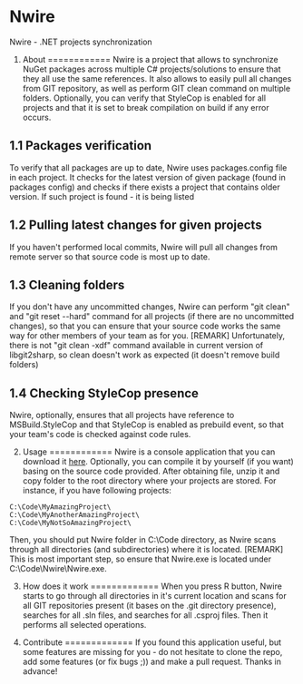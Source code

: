 # Nwire
Nwire - .NET projects synchronization

1. About
============
Nwire is a project that allows to synchronize NuGet packages across multiple C# projects/solutions to ensure that they all use the same references. It also allows to easily pull all changes from GIT repository, as well as perform GIT clean command on multiple folders. Optionally, you can verify that StyleCop is enabled for all projects and that it is set to break compilation on build if any error occurs.

1.1 Packages verification
------------
To verify that all packages are up to date, Nwire uses packages.config file in each project. It checks for the latest version of given package (found in packages config) and checks if there exists a project that contains older version. If such project is found - it is being listed 

1.2 Pulling latest changes for given projects
------------
If you haven't performed local commits, Nwire will pull all changes from remote server so that source code is most up to date.

1.3 Cleaning folders
------------
If you don't have any uncommitted changes, Nwire can perform "git clean" and "git reset --hard" command for all projects (if there are no uncommitted changes), so that you can ensure that your source code works the same way for other members of your team as for you. [REMARK] Unfortunately, there is not "git clean -xdf" command available in current version of libgit2sharp, so clean doesn't work as expected (it doesn't remove build folders)

1.4 Checking StyleCop presence
------------
Nwire, optionally, ensures that all projects have reference to MSBuild.StyleCop and that StyleCop is enabled as prebuild event, so that your team's code is checked against code rules.

2. Usage
============
Nwire is a console application that you can download it [here](https://github.com/sobanieca/Nwire/blob/master/Bin/Nwire.zip?raw=true). Optionally, you can compile it by yourself (if you want) basing on the source code provided. After obtaining file, unzip it and copy folder to the root directory where your projects are stored. For instance, if you have following projects:

```
C:\Code\MyAmazingProject\
C:\Code\MyAnotherAmazingProject\
C:\Code\MyNotSoAmazingProject\
```

Then, you should put Nwire folder in C:\Code directory, as Nwire scans through all directories (and subdirectories) where it is located. [REMARK] This is most important step, so ensure that Nwire.exe is located under C:\Code\Nwire\Nwire.exe.

3. How does it work
=============
When you press R button, Nwire starts to go through all directories in it's current location and scans for all GIT repositories present (it bases on the .git directory presence), searches for all .sln files, and searches for all .csproj files. Then it performs all selected operations.

4. Contribute
=============
If you found this application useful, but some features are missing for you - do not hesitate to clone the repo, add some features (or fix bugs ;)) and make a pull request. Thanks in advance!
